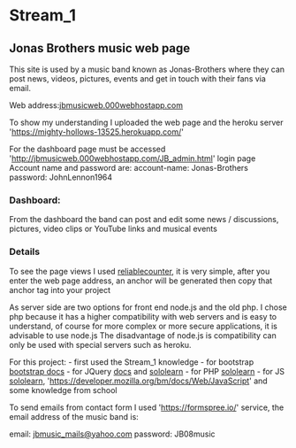 # Stream_1

## Jonas Brothers music web page

This site is used by a music band known as Jonas-Brothers where they can post news, videos, 
pictures, events and get in touch with their fans via email.

Web address:[jbmusicweb.000webhostapp.com](http://jbmusicweb.000webhostapp.com)

To show my understanding I uploaded the web page and the heroku server 'https://mighty-hollows-13525.herokuapp.com/'

For the dashboard page must be accessed 'http://jbmusicweb.000webhostapp.com/JB_admin.html' login page
Account name and password are:
account-name: Jonas-Brothers
password: JohnLennon1964

### Dashboard:

From the dashboard the band can post and edit some news / discussions, pictures, 
video clips or YouTube links and musical events

### Details

To see the page views I used [reliablecounter](http://www.reliablecounter.com/),
it is very simple, after you enter the web page address, an anchor will be generated
then copy that anchor tag into your project

As server side are two options for front end node.js and the old php.
I chose php because it has a higher compatibility with web servers and is easy to understand,
of course for more complex or more secure applications, it is advisable to use node.js
The disadvantage of node.js is compatibility can only be used with special servers such as heroku.

For this project:
	- first used the Stream_1 knowledge
	- for bootstrap [bootstrap docs](https://getbootstrap.com/docs/3.3/)
	- for JQuery [docs](http://api.jquery.com/) and [sololearn](https://www.sololearn.com/Courses/)
	- for PHP [sololearn](https://www.sololearn.com/Courses/)
	- for JS [sololearn](https://www.sololearn.com/Courses/), 'https://developer.mozilla.org/bm/docs/Web/JavaScript'
	  and some knowledge from school
	  
To send emails from contact form I used 'https://formspree.io/' service, the email address of the music band is:

email: jbmusic_mails@yahoo.com
password: JB08music





